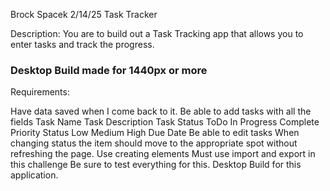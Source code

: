 Brock Spacek
2/14/25
Task Tracker

Description: You are to build out a Task Tracking app that allows you to enter tasks and track the progress.

### Desktop Build made for 1440px or more

Requirements:

Have data saved when I come back to it.
Be able to add tasks with all the fields
Task Name
Task Description
Task Status
ToDo
In Progress
Complete
Priority Status
Low
Medium
High
Due Date
Be able to edit tasks
When changing status the item should move to the appropriate spot without refreshing the page.
Use creating elements
Must use import and export in this challenge
Be sure to test everything for this.
Desktop Build for this application.